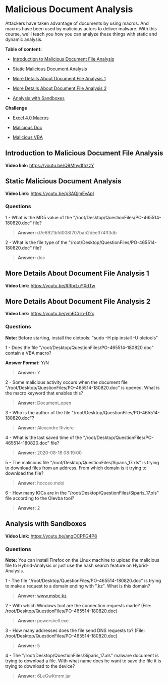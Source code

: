 # Malicious Document Analysis

Attackers have taken advantage of documents by using macros. And macros have been used by malicious actors to deliver malware. With this course, we'll teach you how you can analyze these things with static and dynamic analysis.

**Table of content:**

- [Introduction to Malicious Document File Analysis](#introduction-to-malicious-document-file-analysis)

- [Static Malicious Document Analysis](#static-malicious-document-analysis)
- [More Details About Document File Analysis 1](#more-details-about-document-file-analysis-1)
- [More Details About Document File Analysis 2](#more-details-about-document-file-analysis-2)
- [Analysis with Sandboxes](#analysis-with-sandboxes)

**Challenge**

- [Excel 4.0 Macros](https://app.letsdefend.io/challenge/Excel-40-Macros)

- [Malicious Doc](https://app.letsdefend.io/challenge/malicious-doic)
- [Malicious VBA](https://app.letsdefend.io/challenge/Malicious-VBA)

## Introduction to Malicious Document File Analysis

**Video link:** https://youtu.be/Q9MhydfhzzY

## Static Malicious Document Analysis

**Video Link:** https://youtu.be/p3AQjmEvApI

### Questions

1 - What is the MD5 value of the "/root/Desktop/QuestionFiles/PO-465514-180820.doc" file?

> **Answer:** d7e6921bfd008f707ba52dee374ff3db

2 - What is the file type of the "/root/Desktop/QuestionFiles/PO-465514-180820.doc" file?

> **Answer:** doc

## More Details About Document File Analysis 1

**Video Link:** https://youtu.be/RRbrLuYXdTw

## More Details About Document File Analysis 2

**Video Link:** https://youtu.be/ym6Crrn-D2c

### Questions

**Note:** Before starting, install the oletools: "sudo -H pip install -U oletools"

1 - Does the file "/root/Desktop/QuestionFiles/PO-465514-180820.doc" contain a VBA macro?

**Answer Format:** Y/N

> **Answer:** Y

2 - Some malicious activity occurs when the document file  "/root/Desktop/QuestionFiles/PO-465514-180820.doc" is opened. What is  the macro keyword that enables this?

> **Answer:** Document_open

3 - Who is the author of the file "/root/Desktop/QuestionFiles/PO-465514-180820.doc"?

> **Answer:** Alexandre Riviere

4 - What is the last saved time of the "/root/Desktop/QuestionFiles/PO-465514-180820.doc" file?

> **Answer:** 2020-08-18 08:19:00

5 - The malicious file "/root/Desktop/QuestionFiles/Siparis_17.xls" is  trying to download files from an address. From which domain is it trying to download the file?

> **Answer:** hocoso.mobi

6 - How many IOCs are in the "/root/Desktop/QuestionFiles/Siparis_17.xls" file according to the Olevba tool?

> **Answer:** 2

## Analysis with Sandboxes

**Video Link:** https://youtu.be/angOCPFG4P8

### Questions

**Note:** You can install Firefox on the Linux machine to upload the malicious file to Hybrid-Analysis or just use the hash search feature  on Hybrid-Analysis.

1 - The file "/root/Desktop/QuestionFiles/PO-465514-180820.doc" is trying to make a request to a domain ending with ".kz". What is this domain?

> **Answer:** www.msbc.kz

2 - With which Windows tool are the connection requests made? (File: /root/Desktop/QuestionFiles/PO-465514-180820.doc)

> **Answer:** powershell.exe

3 - How many addresses does the file send DNS requests to? (File: /root/Desktop/QuestionFiles/PO-465514-180820.doc)

> **Answer:** 5

4 - The "/root/Desktop/QuestionFiles/Siparis_17.xls" malware document is  trying to download a file. With what name does he want to save the file  it is trying to download to the device?

> **Answer:** 6LeGwKmrm.jar